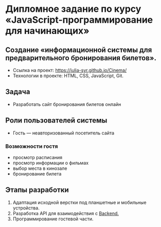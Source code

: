 # Дипломное задание по курсу «JavaScript-программирование для начинающих»

## Создание «информационной системы для предварительного бронирования билетов».
- Ссылка на проект: https://julia-syr.github.io/Cinema/
- Технологии в проекте: HTML, CSS, JavaScript, Git.

## Задача

-   Разработать сайт бронирования билетов онлайн

## Роли пользователей системы

-   Гость — неавторизованный посетитель сайта

### Возможности гостя

-   просмотр расписания
-   просмотр информации о фильмах
-   выбор места в кинозале
-   бронирование билета

## Этапы разработки

1.  Адаптация исходной верстки под планшетные и мобильные устройства.
2. Разработка API для взаимодействия с [Backend.](./md/backend.md)
3. Программирование гостевой части.
